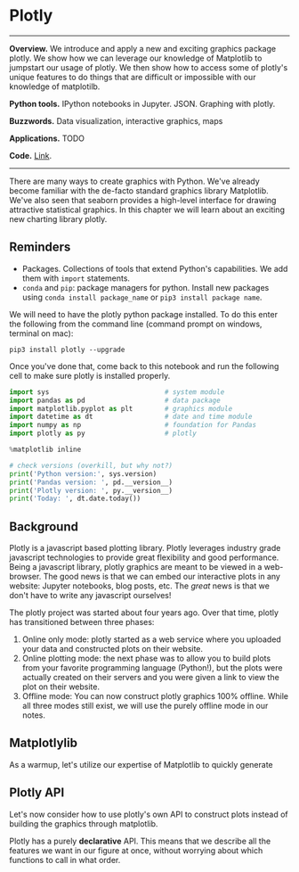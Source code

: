 # Plotly

---
**Overview.**  We introduce and apply a new and exciting graphics package plotly.  We show how we can leverage our knowledge of Matplotlib to jumpstart our usage of plotly. We then show how to access some of plotly's unique features to do things that are difficult or impossible with our knowledge of matplotilb.

**Python tools.**  IPython notebooks in Jupyter. JSON. Graphing with plotly.

**Buzzwords.** Data visualization, interactive graphics, maps

**Applications.**  TODO

**Code.** [Link](https://github.com/NYUDataBootcamp/Materials/blob/master/Code/IPython/bootcamp_plotly.ipynb).

---

There are many ways to create graphics with Python. We've already become
familiar with the de-facto standard graphics library Matplotlib. We've also
seen that seaborn provides a high-level interface for drawing attractive
statistical graphics. In this chapter we will learn about an exciting new
charting library plotly.

## Reminders

* Packages.  Collections of tools that extend Python's capabilities. We add them with `import` statements.
* `conda` and `pip`: package managers for python. Install new packages using `conda install package_name` or `pip3 install package name`.

We will need to have the plotly python package installed. To do this enter the
following from the command line (command prompt on windows, terminal on mac):

```shell
pip3 install plotly --upgrade
```

Once you've done that, come back to this notebook and run the following cell to
make sure plotly is installed properly.

```python
import sys                             # system module
import pandas as pd                    # data package
import matplotlib.pyplot as plt        # graphics module
import datetime as dt                  # date and time module
import numpy as np                     # foundation for Pandas
import plotly as py                    # plotly

%matplotlib inline

# check versions (overkill, but why not?)
print('Python version:', sys.version)
print('Pandas version: ', pd.__version__)
print('Plotly version: ', py.__version__)
print('Today: ', dt.date.today())
```

## Background

Plotly is a javascript based plotting library. Plotly leverages industry grade
javascript technologies to provide great flexibility and good performance.
Being a javascript library, plotly graphics are meant to be viewed in a
web-browser. The good news is that we can embed our interactive plots in any
website: Jupyter notebooks, blog posts, etc. The *great* news is that we don't
have to write any javascript ourselves!

The plotly project was started about four years ago. Over that time, plotly has
transitioned between three phases:

1. Online only mode: plotly started as a web service where you uploaded your
data and constructed plots on their website.
2. Online plotting mode: the next phase was to allow you to build plots from
your favorite programming language (Python!), but the plots were actually
created on their servers and you were given a link to view the plot on their
website.
3. Offline mode: You can now construct plotly graphics 100% offline. While all
three modes still exist, we will use the purely offline mode in our notes.

## Matplotlylib

As a warmup, let's utilize our expertise of Matplotlib to quickly generate

## Plotly API

Let's now consider how to use plotly's own API to construct plots instead of
building the graphics through matplotlib.

Plotly has a purely **declarative** API. This means that we describe all the
features we want in our figure at once, without worrying about which functions
to call in what order.
